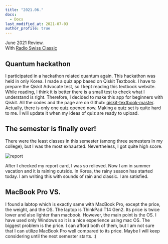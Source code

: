 ```yaml
---
title: "2021.06."
docs:
  - Docs
last_modified_at: 2021-07-03
author_profile: true
---
```


June 2021 Review.<br/>
With [Radio Swiss Classic](https://www.radioswissclassic.ch/en)

## Quantum hackathon

I participated in a hackathon related quantum again.
This hackathon was held in only Korea. I made a quiz app based on Qiskit Textbook.
I have to prepare the Qiskit Advocate test, so I kept reading this textbook website.
While reading, I think it is better there is a small test to check what I understand is right.
Therefore, I decided to make this app for beginners with Qiskit.
All the codes and the page are on Github: [qiskit-textbook-master](https://github.com/tula3and/qiskit-textbook-master).
Actually, there is only one quiz opened now.
Making a quiz set is quite hard to me.
I will update it when my ideas of quiz are ready to upload.

## The semester is finally over!

There were the least classes in this semester (among three semesters in my college),
but I was the most exhausted. Nevertheless, I got quite high score.

![report](https://user-images.githubusercontent.com/62553200/124350008-03c7d900-dc2d-11eb-9995-cc2d1fb57b42.png)

After I checked my report card, I was so relieved.
Now I am in summer vacation and it is raining outside.
In Korea, the rainy season has started today.
I am writing this with sounds of rain and classic. I am satisfied.

## MacBook Pro VS.

I found a labtop which is exactly same with MacBook Pro, except the price, the weight, and the OS.
The laptop is ThinkPad T14 Gen2.
Its price is twice lower and also lighter than macbook.
However, the main point is the OS.
I have used only Windows so it is a nice experience using mac OS.
The biggest problem is the price.
I can afford both of them, but I am not sure that I can utilize MacBook Pro well compared to its price.
Maybe I will keep considering until the next semester starts. :(
